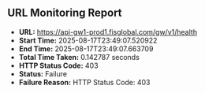 ## URL Monitoring Report

- **URL:** https://api-gw1-prod1.fisglobal.com/gw/v1/health
- **Start Time:** 2025-08-17T23:49:07.520922
- **End Time:** 2025-08-17T23:49:07.663709
- **Total Time Taken:** 0.142787 seconds
- **HTTP Status Code:** 403
- **Status:** Failure
- **Failure Reason:** HTTP Status Code: 403

